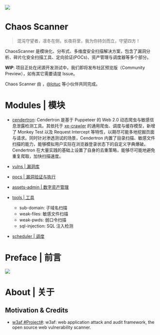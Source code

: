 ![](https://i.postimg.cc/vHMJtwd4/image.png)

# Chaos Scanner

> 混沌守望者，凛冬在侧，长夜将至，我为你持剑而立，守望四方！

ChaosScanner 是模块化、分布式、多维度安全扫描解决方案，包含了漏洞分析、碎片化安全扫描工具、定向验证(POCs)、资产管理与调度器等多个部分。

**WIP**: 项目正处在闭源开发测试中，我们即将发布社区预览版（Community Preview），如有其它需要请提 Issue。

Chaos Scanner 由 []()，[@lotuc](https://github.com/lotuc) 等小伙伴共同完成。

# Modules | 模块

- [cendertron](./cendertron): Cendertron 是基于 Puppeteer 的 Web 2.0 动态爬虫与敏感信息泄露检测工具。其依托于 [xe-crawler](https://github.com/wx-chevalier/xe-crawler) 的通用爬虫、调度与缓存模型，新增了 Monkey Test 以及 Request Intercept 等特性，以期尽可能多地挖掘页面与请求。同时针对渗透测试的场景，Cendertron 内置了目录扫描、敏感文件扫描的能力，能够模拟用户实际在浏览器登录状态下的自定义字典爆破。Cendertron 在大量实践的基础上设置了自身的去重策略，能够尽可能地避免重复爬取，加快扫描速度。

- [vulns | 漏洞库]()

- [pocs | 漏洞验证与执行]()

* [assets-admin | 数字资产管理](./assets-admin)

* [tools | 工具](./tools)

  - sub-domain: 子域名扫描
  - weak-files: 敏感文件扫描
  - weak-pwds: 弱口令扫描
  - sql-injection: SQL 注入检测

- [scheduler | 调度]()

# Preface | 前言

![](https://i.postimg.cc/Y2TqgSZj/image.png)

# About | 关于

## Motivation & Credits

- [w3af #Project#](https://github.com/andresriancho/w3af): w3af: web application attack and audit framework, the open source web vulnerability scanner.
